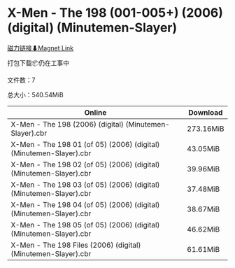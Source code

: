 # X-Men - The 198 (001-005+) (2006) (digital) (Minutemen-Slayer)

[磁力链接⬇Magnet Link](magnet:?xt=urn:btih:f9e44f82057539bef3abd4ed5b9182a7ded4484f&dn=X-Men%20-%20The%20198%20%28001-005%2B%29%20%282006%29%20%28digital%29%20%28Minutemen-Slayer%29)

打包下载📦仍在工事中

文件数：7

总大小：540.54MiB

Online | Download
--- | ---
X-Men - The 198 (2006) (digital) (Minutemen-Slayer).cbr | 273.16MiB
X-Men - The 198 01 (of 05) (2006) (digital) (Minutemen-Slayer).cbr | 43.05MiB
X-Men - The 198 02 (of 05) (2006) (digital) (Minutemen-Slayer).cbr | 39.96MiB
X-Men - The 198 03 (of 05) (2006) (digital) (Minutemen-Slayer).cbr | 37.48MiB
X-Men - The 198 04 (of 05) (2006) (digital) (Minutemen-Slayer).cbr | 38.67MiB
X-Men - The 198 05 (of 05) (2006) (digital) (Minutemen-Slayer).cbr | 46.62MiB
X-Men - The 198 Files (2006) (digital) (Minutemen-Slayer).cbr | 61.61MiB